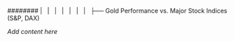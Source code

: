 ######## |   |   |   |   |   |   |   ├── Gold Performance vs. Major Stock Indices (S&P, DAX)

*Add content here*